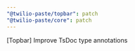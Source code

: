 ```yaml
---
"@twilio-paste/topbar": patch
"@twilio-paste/core": patch
---
```


[Topbar] Improve TsDoc type annotations
